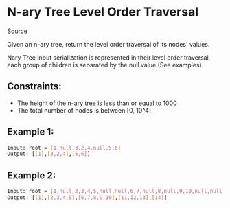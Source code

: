 # N-ary Tree Level Order Traversal
[Source](https://leetcode.com/problems/n-ary-tree-level-order-traversal/)

Given an n-ary tree, return the level order traversal of its nodes' values.

Nary-Tree input serialization is represented in their level order traversal, each group of children is separated by the null value (See examples).

## Constraints:

 - The height of the n-ary tree is less than or equal to 1000
 - The total number of nodes is between [0, 10^4]

## Example 1:
```sh
Input: root = [1,null,3,2,4,null,5,6]
Output: [[1],[3,2,4],[5,6]]
```

## Example 2:
```sh
Input: root = [1,null,2,3,4,5,null,null,6,7,null,8,null,9,10,null,null,11,null,12,null,13,null,null,14]
Output: [[1],[2,3,4,5],[6,7,8,9,10],[11,12,13],[14]]
```